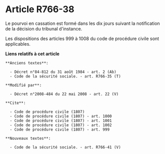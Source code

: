 # Article R766-38

Le pourvoi en cassation est formé dans les dix jours suivant la notification de la décision du tribunal d'instance. 

Les dispositions des articles 999 à 1008 du    code de procédure civile sont applicables.

**Liens relatifs à cet article**

	**Anciens textes**:

	  - Décret n°84-812 du 31 août 1984 - art. 2 (Ab)
	  - Code de la sécurité sociale. - art. R766-35 (T)

	**Modifié par**:

	  - Décret n°2008-484 du 22 mai 2008 - art. 22 (V)

	**Cite**:

	  - Code de procédure civile (1807)
	  - Code de procédure civile (1807) - art. 1000
	  - Code de procédure civile (1807) - art. 1001
	  - Code de procédure civile (1807) - art. 1002
	  - Code de procédure civile (1807) - art. 999

	**Nouveaux textes**:

	  - Code de la sécurité sociale. - art. R766-41 (V)
